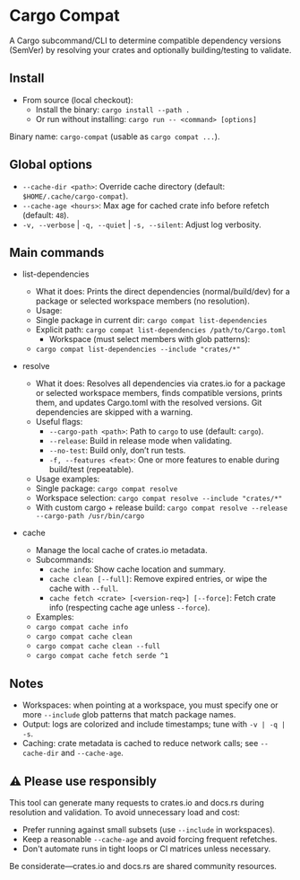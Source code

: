 # Cargo Compat

A Cargo subcommand/CLI to determine compatible dependency versions (SemVer) by resolving your crates and optionally building/testing to validate.

## Install

- From source (local checkout):
  - Install the binary: `cargo install --path .`
  - Or run without installing: `cargo run -- <command> [options]`

Binary name: `cargo-compat` (usable as `cargo compat ...`).

## Global options

- `--cache-dir <path>`: Override cache directory (default: `$HOME/.cache/cargo-compat`).
- `--cache-age <hours>`: Max age for cached crate info before refetch (default: `48`).
- `-v, --verbose` | `-q, --quiet` | `-s, --silent`: Adjust log verbosity.

## Main commands

- list-dependencies
  - What it does: Prints the direct dependencies (normal/build/dev) for a package or selected workspace members (no resolution).
  - Usage:
  - Single package in current dir: `cargo compat list-dependencies`
  - Explicit path: `cargo compat list-dependencies /path/to/Cargo.toml`
    - Workspace (must select members with glob patterns):
  - `cargo compat list-dependencies --include "crates/*"`

- resolve
  - What it does: Resolves all dependencies via crates.io for a package or selected workspace members, finds compatible versions, prints them, and updates Cargo.toml with the resolved versions. Git dependencies are skipped with a warning.
  - Useful flags:
    - `--cargo-path <path>`: Path to `cargo` to use (default: `cargo`).
    - `--release`: Build in release mode when validating.
    - `--no-test`: Build only, don’t run tests.
    - `-f, --features <feat>`: One or more features to enable during build/test (repeatable).
  - Usage examples:
  - Single package: `cargo compat resolve`
  - Workspace selection: `cargo compat resolve --include "crates/*"`
  - With custom cargo + release build: `cargo compat resolve --release --cargo-path /usr/bin/cargo`

- cache
  - Manage the local cache of crates.io metadata.
  - Subcommands:
    - `cache info`: Show cache location and summary.
    - `cache clean [--full]`: Remove expired entries, or wipe the cache with `--full`.
    - `cache fetch <crate> [<version-req>] [--force]`: Fetch crate info (respecting cache age unless `--force`).
  - Examples:
  - `cargo compat cache info`
  - `cargo compat cache clean`
  - `cargo compat cache clean --full`
  - `cargo compat cache fetch serde ^1`

## Notes

- Workspaces: when pointing at a workspace, you must specify one or more `--include` glob patterns that match package names.
- Output: logs are colorized and include timestamps; tune with `-v | -q | -s`.
- Caching: crate metadata is cached to reduce network calls; see `--cache-dir` and `--cache-age`.

## ⚠️ Please use responsibly

This tool can generate many requests to crates.io and docs.rs during resolution and validation. To avoid unnecessary load and cost:

- Prefer running against small subsets (use `--include` in workspaces).
- Keep a reasonable `--cache-age` and avoid forcing frequent refetches.
- Don't automate runs in tight loops or CI matrices unless necessary.

Be considerate—crates.io and docs.rs are shared community resources.
